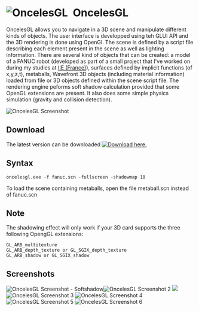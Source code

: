 ![OncelesGL](fanuc.jpg)  OncelesGL
==================================

OncelesGL allows you to navigate in a 3D scene and manipulate different kinds of objects. The user interface is developped using teh GLUI API and the 3D rendering is done using OpenGl. The scene is defined by a script file describing each element present in the scene as well as lighting information. There are several kind of objects that can be created: a model of a FANUC robot (developed as part of a small project that I've worked on during my studies at [IIE (France)](http://www.iie.cnam.fr/)), surfaces defined by implicit functions (of x,y,z,t), metaballs, Wavefront 3D objects (including material information) loaded from file or 3D objects defined within the scene script file. The rendering engine peforms soft shadow calculation provided that some OpenGL extensions are present. It also does some simple physics simulation (gravity and collision detection).

![OncelesGL Screenshot](garde.jpg)

Download
--------

The latest version can be downloaded [![Download](../../common/download.gif) here.](oncelesgl_dist.zip)

Syntax
------

    oncelesgl.exe -f fanuc.scn -fullscreen -shadowmap 10

To load the scene containing metaballs, open the file 
<span class="source">metaball.scn</span> instead of <span class="source">fanuc.scn</span>

Note
----

The shadowing effect will only work if your 3D card supports the three following OpengGL extensions:

    GL_ARB_multitexture
    GL_ARB_depth_texture or GL_SGIX_depth_texture
    GL_ARB_shadow or GL_SGIX_shadow
    
Screenshots
-----------

![OncelesGL Screenshot - Softshadow](colourshadow.jpg)![OncelesGL Screenshot 2](metaballs.jpg) ![](metaballs2.jpg) ![OncelesGL Screenshot 3](metaballs3.jpg) ![OncelesGL Screenshot 4](metaballs4.jpg) ![OncelesGL Screenshot 5](metaballs5.jpg) ![OncelesGL Screenshot 6](metaballs6.jpg)


